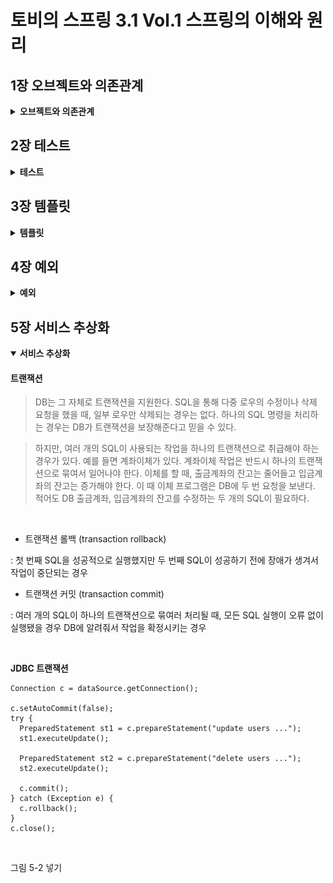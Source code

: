 # 토비의 스프링 3.1 Vol.1 스프링의 이해와 원리

## 1장 오브젝트와 의존관계

<details>
<summary id="object-dependency">
<strong>
오브젝트와 의존관계
</strong>
</summary>

<h3>자바빈 (JavaBean)</h3>

- 디폴트 생성자  
  : 매개변수가 없는 기본 생성자를 가지고 있어야 함

  ```
  public class User { public User() { } }
  ```

- 프로퍼티  
  : private 로 선언한 멤버 변수를 getter/setter 매소드로 멤버변수에 접근하여 수정 및 조회

  ````
  public class User {
  private String id;
  private String name;
  private String password;

          public String getId() {
              return id;
          }

          public void setId(String id) {
              this.id = id;
          }

          public String getName() {
              return name;
          }

          public void setName(String name) {
              this.name = name;
          }

          public String getPassword() {
              return password;
          }

          public void setPassword(String password) {
              this.password = password;
          }
      }
      ```
  ````

<br>

<h3>분리와 확장을 고려한 설계</h3>

- 관심사의 분리 (Separation of Concerns)  
  : 하나의 관심사는 하나의 기능만 가지도록 별도로 구성하는 것

<br>

<h3>템플릿 메소드 패턴 (Template Method Pattern)</h3>

- 슈퍼클래스에서 기본적인 로직의 흐름을 구현
- 슈퍼클래스의 매소드는 템플릿, 추상, 훅 메소드 3종류로 분류
  - 템플릿 메소드 (Template Method) : 공통 기능 구현
  - 추상 메소드(Abstract Method) : 서브 클래스에서 구현
  - 훅 메서드(Hook Method) : 기본 기능은 구현 but 서브 클래스에 재구현 가능

<br>

<h3>팩토리 메소드 패턴 (Factory Method Pattern)</h3>

- 객체를 생성하기 위한 방법을 팩토리에 정의
- 구체적인 오브젝트 생성 방식은 서브 클래스에서 결정
- 주로 인터페이스 타입으로 오브젝트를 리턴하기 때문에 슈퍼클래스에서는 서브클래스에서 어떤 오브젝트를 만들어 리턴하는지는 알 수 없음

<br>

<h3>객체지향 설계 원칙 (SOLID)</h3>

- 단일 책임 원칙 (SRP : The Single Reponsibility Principle)  
  : 단일 클래스는 단일 책임만을 가져야 한다.
- 개방 폐쇄 원칙 (OCP : The Open Closed Principle)  
  : 높은 응집도와 낮은 결합도
  - 클래스가 하나의 책임이나 관심사에만 집중되어 있어 변경되어도 외부에 영향을 미치지 않음
- 리스코프 치환 원칙 (LSP : The Liskov Substitution Principle)  
  : 하위 클래스는 부모 클래스의 인터페이스 규약을 지켜야 함
- 인터페이스 분리 원칙 (ISP : The Interface Segregation Principle)  
  : 범용 인터페이스 보다는 구체적인 여러개의 인터페이스
- 의존관계 역전 원칙 (DIP : The Dependency Inversion Principle)  
  : 변하기 쉬운 것(구현체 클래스) 보다는 변화하지 않는 것(인터페이스, 추상 클래스)과 의존관계를 맺어야 함

<br>

<h3>제어의 역전 (Inversion of Control)</h3>

- IOC 컨테이너가 오브젝트 생성, 관계설정, 사용 제거 등 오브젝트 전반(스프링에서는 @Bean)에 걸친 모든 제어권을 갖게 된다는 개념

<br>

<h3>싱글톤 패턴 (Singleton Pattern)</h3>

: 객체의 인스턴스를 하나만 생성하여 생성된 객체를 어디에서나 사욜할 수 있게 하는 것

```
public class Singleton {
    private static Singleton singleton = new Singleton();

    private Singleton() { }

    public static Singleton getInstance() {
        return singleton;
    }

    public void method() { }
}
```

- 장점
  - 객체를 하나만 생성하여 사용하기 때문에 여러 곳에서 생성하지 않아 메모리의 낭비를 방지할 수 있음
  - 인스턴스가 전역으로 선언되기 때문에 클래스 간의 데이터 공유가 용이함
- 단점
  - 하나의 인스턴스를 사용하기 때문에 동시성 문제가 발생할 수 있음
  - 싱글톤으로 구현된 객체가 너무 많은 기능을 가지면 결합도가 높아져 OCP에 위배될 수 있음

<br>

<h3>Reference</h3>

<a>https://coding-factory.tistory.com/712</a>  
<a>https://western-sky.tistory.com/40</a>
<a>https://tecoble.techcourse.co.kr/post/2020-11-07-singleton/</a>

</details>

## 2장 테스트

<details>
<summary id="test">
<strong>
테스트
</strong>
</summary>

<br>

<h3>작은 단위의 테스트 (Unit Test)</h3>

> <p>한꺼번에 많은 과정을 테스트 하게되면 수행 과정도 복잡해지고, 오류의 원인도 찾기 힘들어진다. 따라서 테스트는 가능하면 작은 단위로 쪼개서 집중해서 할 수 있어야 한다.</p>

> <p>일반적으로 단위는 작을수록 좋다. 단위를 넘어서는 다른 코드들은 신경 쓰지 않고 테스트가 동작할 수 있는게 좋다.</p>

> <p>단위 테스트를 거치고 웹에서부터 테스트를 하는 경우 보다 쉽게 오류를 찾을 수 있게 된다.</p>

<br>

<h3>UserDaoTest 의 문제점과 자동화</h3>

> 수동 확인 작업의 번거로움 : 실행 결과를 직접 보고 확인해야함
> 실행 작업의 번거로움 : DaoTest 가 많아질수록 모든 main 메소드를 실행해봐야함

```
// 수정 전
System.out.println(user2.getName());
System.out.println(user2.getPassword());
System.out.println(user2.getId() + " 조회 성공");
```

```
// 수정 후
if (!user.getName().equals(user2.getName())) {
  System.out.println("테스트 실패 (Name)");
} else if (!user.getPassword().equals(user2.getPassword())) {
  System.out.println("테스트 실패 (Password)");
} else {
  System.out.println("조회 테스트 성공");
}
```

- 이처럼 수정 결과를 확인하고 출력해주는 코드로 변경하게 되면 테스트의 실패나 성공의 판단이 쉬워진다.
- 포괄적인 테스트로 구현하고, 테스트 수행과 기대하는 결과에 대한 자동화된 테스트 코드를 만들어 둔다면 오류 유무를 빠르고 간단하게 확인 할 수 있다.

<br>

<h3>JUnit 테스트로 전환</h3>

- @Test Annotation 추가
- public Method 로 전환

```
// Before
public static void main(String[] args) throws ClassNotFoundException, SQLException

if (!user.getName().equals(user2.getName())) { ... }
```

```
// After
@Test
public void addAndGet() throws SQLException, ClassNotFoundException {
  assertThat(user2.getName(), is(user.getName()));
}
...
```

> </p>assertThat(a, b) 메소드는 a의 값을 b(매처) 의 조건과 비교해서 일치하면 다음으로 넘어가고, 아니면 테스트가 실패하도록 만들어준다. </p>

<br>

<h3>테스트 결과의 일관성</h3>

> 테스트 시 중복 데이터 제거

<p>deleteAll(), getCount() 메소드 추가</p>

```
public void deleteAll() throws SQLException {
  Connection c = dataSource.getConnection();

  PreparedStatement ps = c.prepareStatement("DELETE FROM users");

  ps.executeUpdate();

  ps.close();
  c.close();
}

public int getCount() throws SQLException {
  Connection c = dataSource.getConnection();

  PreparedStatement ps = c.prepareStatement("SELECT COUNT(\*) FROM users");

  ResultSet rs = ps.executeQuery();
  rs.next();
  int count = rs.getInt(1);

  rs.close();
  ps.close();
  c.close();

  return count;
}

```

<br>

<h3>학습 테스트</h3>

> 다른 사람이 만든 프레임워크나 라이브러리 등에 대한 테스트 &rarr; 해당 기능에 대한 이해도, 사용 방법을 검증

장점

- <i>다양한 조건에 따른 기능을 손쉽게 확인해볼 수 있다</i>
  : 자동화된 테스트로 다양한 조건의 기능들을 빠르게 확인해볼 수 있다.
- <i>학습 테스트 코드를 개발 중에 참고할 수 있다</i>
  : 학습 테스트 코드로 다양한 기능의 사용법을 익히고 지우지 않고 남겨두면 이후 실제 개발에 들어갔을 때 테스트한 기능들의 코드를 참고하면서 만들 수 있다.
- <i>프레임워크나 제품을 업그레이드할 때 호환성 검증을 도와준다</i>
  : 프레임워크나 API의 버전이 업그레이드 되면서 발생할 수 있는 문제를 테스트 코드를 실행해 봄으로써 파악이 쉬워진다.
- <i>테스트 작성에 대한 좋은 훈련이 된다</i>
  : 테스트 코드에 대해 미숙하다면 학습 테스트 코드를 작성해 보면서 연습해볼 수 있다.
- <i>새로운 기술을 공부하는 과정이 즐거워진다</i>
  : 책이나 레퍼런스를 읽기만 하는 것보다 테스트를 작성하고 기능의 성패를 확인하는 것이 더 지루하지 않을 것이다.

<h3>정리</h3>

- 테스트는 자동화돼야 하고, 빠르게 실행할 수 있어야 한다.
- 테스트 결과는 일관성이 있어야 한다. 환경이나 테스트 실행 순서에 따라서 결과가 달라지면 안된다.
- 테스트는 포괄적으로 작성해야 한다. 충분한 검증이 필요하다.
- 코드 작성과 테스트 수행의 간격이 짧을수록 효과적이다.
- 테스트를 먼저 만들고 테스트를 성공시키는 코드를 만들어가는 TDD도 유용하다.
- 동일한 설정파일을 사용하는 테스트는 하나의 애플리케이션 컨텍스트를 공유한다.
- 기술의 사용 방법을 익히고 이해를 돕기 위해 학습 테스트를 작성하자.
- 오류가 발견될 경우 그에 대한 버그 테스트를 만들어두면 유용하다.

<h3>DI (Dependency Injection)</h3>

- 생성자를 이용한 의존성 주입

  ```
  public interface Animal {
    void sound();
  }

  public class Cat implements Animal {
    @Override
    public void sound() {
      System.out.println("meow~!");
    }
  }

  public class Dog implements Animal {
    @Override
    public void sound() {
      System.out.println("bark~!");
    }
  }

  public class AnimalSound {
    private Animal animal;

    public AnimalSound(Animal animal) {
      this.animal = animal;
    }

    public void sound() {
      animal.sound();
    }
  }

  public class AnimalTest {
    @Test
    public void soundTest() {
      AnimalSound dog = new AnimalSound(new Dog());
      AnimalSound cat = new AnimalSound(new Cat());

      dog.sound();
      cat.sound();
    }
  }
  ```

</details>

## 3장 템플릿

<details>
<summary id="template">
<strong>
템플릿
</strong>
</summary>

<br>

<h4>전략 패턴</h4>

> 개방 폐쇄 원칙(OCP)을 잘 지키는 구조이면서도 템플릿 메소드 패턴보다 유연하고 확장성이 뛰어난 것이 오브젝트를 둘로 분리하고 클래스 레벨에서는 인터페이스를 통해서만 의존하도록 만드는 전략 패턴

<br>

<b>구조</b>

![strategy_pattern_structure](./img/stratege_pattern_structure.jpg)

컨텍스트(Context)의 contextMethod() 에서 일정한 구조를 가지고 동작하다가 특정 확장 기능은 Strategy 인터페이스를 통해 외부의 전략 클래스에 위임하게 됨

<br>

<b>인터페이스</b>

```
public interface StatementStrategy {
  PreparedStatement makePreparedStatement(Connection c) throws SQLException;
}
```

<br>

<b>전략 클래스</b>

```
public class DeleteAllStatement implements StatementStrategy{
  @Override
  public PreparedStatement makePreparedStatement(Connection c) throws SQLException {
    return c.prepareStatement("DELETE FROM users");
  }
}
```

<br>

<b>try/catch/finally 분리</b>

> 클라이언트로부터 StatementStrategy 타입의 전략 오브젝트를 제공 받고 JDBC 구조로 만들어진 컨텍스트 내에서 작업을 수행한다. 제공받은 전략 오브젝트는 PreparedStatement 생성이 필요한 시점에 호출해서 사용한다.

```
public void jdbcContextWithStatementStrategy(StatementStrategy stmt) throws SQLException {
  Connection c = null;
  PreparedStatement ps = null;

  try {
    c = dataSource.getConnection();
    ps = stmt.makePreparedStatement(c);
    *ps.executeUpdate();
  } catch (SQLException e) {
    throw e;
  } finally {
    if (c != null) { try { c.close(); } catch (SQLException  e) { throw e; } }
    if (ps != null) { try { ps.close(); } catch (SQLException e) { throw e; } }
  }
}
```

<br>

<b>deleteAll()</b>

> deleteAll()은 전략 오브젝트를 만들고 컨텍스트를 호출하는 책임을 지고 있다. 사용할 전략 클래스는 DeleteAllStatement 이므로 해당 클래스의 오브젝트를 생성하고, 컨텍스트로 분리한 jdbcContextWithStatementStrategy() 메소드를 호출한다.

```
public void deleteAll() throws SQLException {
  StatementStrategy st = new DeleteAllStatement();  // 특정 전략 클래스의 오브젝트 생성
  jdbcContextWithStatementStrategy(st); // 컨텍스트 호출, 전략 오브젝트 전달
}
```

![clientForStrategyPattern](./img/client_in_strategy_pattern.jpg)

<br>

<b>add()</b>

```
public class AddStatement implements StatementStrategy{
  User user;

  public AddStatement(User user) {
    this.user = user;
  }

  @Override
  public PreparedStatement makePreparedStatement(Connection c) throws SQLException {
    PreparedStatement ps = c.prepareStatement("INSERT INTO users(id, name, password) VALUES(?, ?, ?)");

    ps.setString(1, user.getId());
    ps.setString(2, user.getName());
    ps.setString(3, user.getPassword());

    return ps;
  }
}

public class UserDao {
  public void add(User user) throws ClassNotFoundException, SQLException {
    StatementStrategy strategy = new AddStatement(user);
    jdbcContextWithStatementStrategy(strategy);
  }
}
```

<br>

<b>중첩 클래스 (Nested Class)</b>

- 스태틱 클래스 (Static Class)
- 내부 클래스 (Inner Class)

  - 멤버 내부 클래스 (Member Inner Class) : 오브젝트 레벨에 정의
  - 로컬 클래스 (Local Class) : 메소드 레벨에 정의

    > user 를 내부에서 변경할 수 없게 final로 선언을 해주고-그래야 내부 클래스에서 별도 선언 없이 사용 가능- add() 함수 내부의 익명 클래스로 AddStatement 클래스를 작성한다. 로컬 클래스 내부에서 사용되는 user 변수를 final 로 선언했기 때문에, 로컬 클래스에서는 매개변수와 생성자를 통해서 받지 않아도 user에 접근이 가능하다. 또한 로컬 클래스를 선언해줌으로써 이전과 같이 클래스 파일을 하나 더 만들지 않아도 된다.

    > add() 함수 내부에서만 AddStatement 가 필요하다는 가정 하에 이런식으로 사용이 가능하다.

    ```
    public void add(final User user) throws ClassNotFoundException, SQLException {
      class AddStatement implements StatementStrategy {
        @Override
        public PreparedStatement makePreparedStatement(Connection c) throws SQLException {
          PreparedStatement ps = c.prepareStatement("INSERT INTO users(id, name, password) VALUES(?, ?, ?)");

          ps.setString(1, user.getId());
          ps.setString(2, user.getName());
          ps.setString(3, user.getPassword());

          return ps;
        }
      }

      StatementStrategy strategy = new AddStatement();
      jdbcContextWithStatementStrategy(strategy);
    }

    ```

  - 익명 내부 클래스 (Anonymous Inner Class) : 이름을 갖지 않음 - 선언된 위치에 따라 범위가 다름

    > 이름을 갖지 않는 클래스로 클래스 선언과 오브젝트 생성이 결합된 형태 new 인터페이스이름() { 클래스 내용 };
    > 클래스를 재사용할 필요가 없고, 구현한 인터페이스 타입으로만 사용할 경우에 용이

    ```
    public void add(final User user) throws ClassNotFoundException, SQLException {
      StatementStrategy strategy = new StatementStrategy() {
        @Override
        public PreparedStatement makePreparedStatement(Connection c) throws SQLException {
          PreparedStatement ps = c.prepareStatement("INSERT INTO users(id, name, password) VALUES(?, ?, ?)");

          ps.setString(1, user.getId());
          ps.setString(2, user.getName());
          ps.setString(3, user.getPassword());

          return ps;
        }
      };
      jdbcContextWithStatementStrategy(strategy);
    }
    ```

    ```
    public void add(final User user) throws ClassNotFoundException, SQLException {
      jdbcContextWithStatementStrategy(new StatementStrategy() {
        @Override
        public PreparedStatement makePreparedStatement(Connection c) throws SQLException {
          PreparedStatement ps = c.prepareStatement("INSERT INTO users(id, name, password) VALUES(?, ?, ?)");

          ps.setString(1, user.getId());
          ps.setString(2, user.getName());
          ps.setString(3, user.getPassword());

          return ps;
        }
      });
    }
    ```

<br>

<b>Jdbc try/catch/finally 클래스 분리</b>

```
public class JdbcContext {
  DataSource dataSource;

  public JdbcContext(DataSource dataSource) {
      this.dataSource = dataSource;
  }

  public void workWithStatementStrategy(StatementStrategy stmt) throws SQLException {
    Connection c = null;
    PreparedStatement ps = null;

    try {
      c = dataSource.getConnection();
      ps = stmt.makePreparedStatement(c);sh
      ps.executeUpdate();
    } catch (SQLException e) {
      throw e;
    } finally {
      if (c != null) { try { c.close(); } catch (SQLException e) { throw e; } }
      if (ps != null) { try { ps.close(); } catch  (SQLException e) { throw e; }
      }
    }
  }
}
```

<br>

<b>템플릿/콜백 패턴</b>

> 전략 패턴의 컨텍스트를 템플릿, 익명 내부 클래스로 만들어지는 오브젝트를 콜백이라고 하여 위와 같은 방식을 템플릿/콜백 패턴이라고 한다.

<br>

![template_callback_pattern_wrokflow](./img/template_callback_pattern_wrokflow.jpg)

- 클라이언트의 역할은 템플릿 안에서 실행될 로직을 담은 콜백 오브젝트를 만들고, 콜백이 참조할 정보를 제공하는 것이다. 만들어진 콜백은 클라이언트가 템플릿의 메소드르를 호출할 때 파라미터로 전달된다.
- 템플릿은 정해진 작업 흐름을 따라 작업을 진행하다가 내부에서 생성한 참조정보를 가지고 콜백 오브젝트의 메소드를 호출한다. 콜백은 클라이언트 메소드에 있는 정보와 템플릿이 제공한 참조정보를 이용해서 작업을 수행하고 그 결과를 다시 템플릿에 돌려준다.
- 템플릿은 콜백이 돌려준 정보를 사용해서 작업을 마저 수행환다. 경우에 따라 최종 결과를 클라이언트에 다시 돌려주기도 한다.

<br>

![template_callback_pattern_in_userdao](./img/template_callback_pattern_in_userdao.jpg)

<br>

<b>JDBC Template</b>

```
public class UserDao {
  private JdbcTemplate jdbcTemplate;

  public void setDataSource(DataSource dataSource) {
    this.jdbcTemplate = new JdbcTemplate(dataSource);
  }

  public void add(final User user) throws ClassNotFoundException, SQLException {
    this.jdbcTemplate.update("INSERT INTO users(id, name, password) VALUES(?, ?, ?)", user.getId(), user.getName(), user.getPassword());
  }

  public User get(String id) throws ClassNotFoundException, SQLException {
    return this.jdbcTemplate.queryForObject(
            "SELECT * FROM users WHERE id = ?",
            new Object[]{id},
            userMapper
    );
  }

  public List<User> getAll() {
    return this.jdbcTemplate.query(
            "SELECT * FROM users",
            userMapper
    );
  }

  @Bean
  public void deleteAll() throws SQLException {
    this.jdbcTemplate.update("DELETE FROM users");
  }

  public int getCount() throws SQLException {
    return this.jdbcTemplate.queryForObject("SELECT COUNT(*) FROM users", Integer.class);
  }

  private RowMapper<User> userMapper = new RowMapper<User>() {
    @Override
    public User mapRow(ResultSet rs, int rowNum) throws SQLException {
      User user = new User();
      user.setId(rs.getString("id"));
      user.setName(rs.getString("name"));
      user.setPassword(rs.getString("password"));
      return user;
    }
  };
}
```

<br>

<b>정리</b>

- JDBC와 같이 예외 발생 가능성이 있고, 공유 리소스의 반환이 필요한 코드는 반드시 try/catch/finally 블록으로 관리해야 한다.
- 일정한 작업 흐름이 반복되면서 그중 일부 기능만 바뀌는 코드가 존재한다면 전략 패턴을 적용한다. 바뀌지 않는 부분은 컨텍스트로, 바뀌는 부분을 전략으로 만들고 인터페이스를 통해 유연하게 전략을 변경할 수 있도록 구성한다.
- 컨텍스트가 하나 이상의 클라이언트 오브젝트에서 사용된다면 클래스를 분리해서 공유하도록 만든다.
- 컨텍스트는 별도의 빈으로 등록해서 DI 받거나 클라이언트 클래스에서 직접 생성해서 사용한다. 클래스 내부에서 컨텍스트를 사용할 때 컨텍스트가 의존하는 외부의 오브젝트가 있다면 코드를 이용해서 직접 DI 해줄 수 있다.
- 단일 전략 메소드를 갖는 전략 패턴이면서 익명 내부 클래스를 사용해서 매번 전략을 새로 만들어 사용하고, 컨텍스트 호출과 동시에 전략 DI를 수행하는 방식을 템플릿/콜백 패턴이라고 한다.
</details>

## 4장 예외

<details>
<summary id="exception">
<strong>
예외
</strong>
</summary>

<h4>초난감 예외처리</h4>

<b>예외 블랙홀</b>

- 예외를 무시하는 코드
  : 예외가 발생했을 때 이처럼 그냥 넘어가버리면 예외가 발생하는 것보다 더 위험하다. 어플리케이션의 어딘가에서 예외가 발생했는데 무시하고 진행하게 되면 이후에 예상치 못한 문제가 발생할 수 있다.

  ```
  try {
    ...
  } catch (SQLException e) {

  }
  ```

- 예외를 콘솔창에 출력만 해주는 코드
  : 개발 초기에나 운영을 시작하지 않은 상태에서는 메세지를 확인할 수 있어 유용할수도 있다. 하지만 다른 로그나 메시지가 많아지거나 운영서버에 올라갔을 때는 일일히 확인하고 처리하는 것이 불가능해진다.

  ```
  try {
    ...
  } catch (SQLException e) {
    System.out.println(e);
  }

  try {
    ...
  } catch (SQLException e) {
    e.printStackTrace();
  }
  ```

- 차라리...
  : 실제로 이렇게 사용할 수는 없겠지만, 예외를 잡아서 조취를 취할 방법이 없다면 굳이 잡아서 위의 코드들처럼 해주는 것보단 종료시키는게 나을지도..

  ```
  try {
    ...
  } catch (SQLException e) {
    e.printStackTrace();
    System.exit(1);
  }
  ```

<br>

<b>예외의 종류와 특징</b>

- 체크 예외 (Checked Exception)
  : RuntimeException 을 상속하지 않은 Exception의 서브클래스로 체크예외가 발생할 수 있는 메소드를 사용할 경우 반드시 예외를 처리하는 코드를 함께 작성해야 한다. (throw, try/catch/finally)
  예외를 어떤식으로든 복구할 가능성이 있는 경우에 해당한다. 또한 예외를 처리해주지 않을 경우 컴파일 에러가 발생한다.

- 언체크 예외 (Unchecked Exception)
  : RuntimeException 을 상속한 Exception의 서브클래스로 명시적인 예외처리를 강제하지 않는다. 런타임 예외는 예외 처리를 강제하지 않는다. NullPointerException 이나 IlleagalArgumentException 처럼 개발자의 부주의로 인한 상황에서 발생하는 예외이다.

<br>

<b>예외처리 방법</b>

- 예외 복구
  : 예외로 인해 기본 작업 흐름이 불가능하다면 다른 작업 흐름으로 자연스럽게 유도한다. 이런 경우 예외상황은 다시 정상으로 돌아오고, 예외를 복구했다고 볼 수 있다.

  ```
  int maxretry = MAX_RETRY;
  while (maxretry-- > 0) {
    try{
      ...
      return;
    } catch (SomeException e) {
      // 로그 출력, 정해진 시간만큼 대기
    } finally {
      // 리소스 반납, 정리 작업
    }
  }
  throw new RetryFailedException(); // 최대 재시도 횟수를 넘기면 예외 발생
  ```

- 예외 처리 회피
  : 예외처리를 자신을 호출한 쪽으로 던져버리는 것으로 catch 문으로 예외를 잡은 후 로그를 출력하고 예외를 던지는 것이다.
  예외를 회피하는 것은 예외를 복구하는 것처럼 의도가 분명해야 한다. 콜백/템플릿처럼 긴밀한 관계에 있는 다른 오브젝트에게 예외처리 책임을 분명히 지게 하거나, 자신을 호출하는 쪽에서 예외를 다루는 게 최선의 방법이라는 분명한 확신이 있을 때 사용해야 한다.

  ```
  public void add() throws SQLException {
    ... // JDBC flow ~
  }

  public void add() throws SQLException {
    try {
      ... // JDBC flow ~
    } catch (SQLException e) {
      // 로그 출력
      throw e;
    }
  }
  ```

<br>

<b>애플리케이션 예외</b>
: 시스템 또는 외부의 예외상황이 원인이 아니라 애플리케이션 자체의 로직에 의해 의도적으로 발생시키고, 반드시 catch해서 무언가의 조치를 취하도록 하는 예외

```
// 은행 출금/ 잔고 확인의 기능을 담은 메소드 구현
try {
  BigDecimal balance = account.withdraw(amount);
  ... // 정상 결과 메시지 출력
} catch (InsufficientBalanceException e) {
  // InsufficientBalanceException에 담긴 인출 가능한 잔고금액의 정보를 가져온다.
  BigDecimal availFunds = e.getAvailFunds();
  ...
  // 잔고 부족 결과 메시지 출력
}

```

<br>

<h4>예외 전환</h4>

> 예외 회피와 같이 예외를 복구해서 정상적인 상태로는 만들 수 없을 때 밖으로 예외를 던지는 것이다. 하지만 발생한 예외를 적절한 예외로 전환해서 던지는 방식이다.

<br>

<b>예외 전환의 목적</b>

- 런타임 예외로 포장하여 굳이 필요하지 않은 catch/throws 를 없애주는 것
- 로우레벨의 예외를 좀 더 의미 있고 추상화된 예외로 바꿔서 던져주는 것
  : 내부에서 발생한 예외를 그대로 던지는 것이 그 예외상황에 대한 적절한 의미를 부여해주지 못하는 경우에, 예외 전환을 통하여 의미를 분명하게 해줄 수 있는 예외로 바꿔서 메소드를 호출한 쪽에서 적절하게 해석하고 복구할 수 있게 해줄 수 있다.
  ```
  public void add(User user) throws DuplicateUserIdException, SQLException {
    try {
      // JDBC user table insert
    } catch (SQLException e) {
      if (e.getErrorCode() == MysqlErrorNumbers.ER_ENTRY)
        throw DuplicateUserIdException(); // Mysql 에서 Duplicate Entry 예외상황 일 때 DuplicateUserIdException 같은 구체적인 예외를 만들어서 던져줌
      else
        throw e;
    }
  }
  ```

<br>

<b>JDBC의 한계</b>
: JDBC는 자바를 이용해 DB에 접근하는 방법을 추상화된 API 형태로 정희해놓고, 각 DB 업체가 JDBC 표준을 따라 만들어진 드라이버를 제공하게 해준다. 내부 구현을 DB 마다 다를 수 있지만 JDBC의 Connection, Statement, ResultSet 등의 표준 인터페이스를 통해 DB 종류에 상관없이 일관된 방법으로 프로그램을 개발할 수 있다.
하지만 DB 종류에 상관없이 사용할 수 있는 데이터 액세스 코드를 작성하는 것은 쉽지 않다. 표준화된 JDBC API도 DB를 자유롭게 변경해서 사용할 수 있는 유연한 코드를 보장해주지는 못한다.

- 비표준 SQL
  : SQL은 어느 정도 표준화된 언어이고 몇 가지 표준 규약이 있긴 하지만, 대부분의 DB는 표준을 따르지 않는 비표준 문법과 기능도 제공한다. 대용량 데이터를 처리하기 위해 최적화 기법을 SQL에 적용하거나, 페이징 처리를 위해 쿼리에 조건을 포함시키거나, 특별한 기능을 제공하는 함수를 SQL에 사용하려면 비표준 SQL 문장이 만들어진다. 이렇게 작성된 비표준 SQL은 결국 DAO 코드에 들어가게 되고, 해당 DAO는 특정 DB에 종속적인 코드가 되어버린다.

- 호환성 없는 SQLException의 DB 에러 정보
  : SQLException은 수백여 가지의 예외 정보들을 catch 하게 된다. 또한 DB 마다 에러의 종류와 원인이 제각각인데 반해 JDBC는 데이터 처리 중에 발생하는 다양한 예외를 그냥 SQLException 하나에 담아버린다. 또한 DB 에러코드 또한 DB 별로 다르기 때문에 각 DB 별로 에러 코드에 대한 대응을 다르게 취해줘야 한다.

<br>

<h4>기술에 독립적인 UserDao</h4>

- DAO 인터페이스
  : DAO를 데이터 액세스 로직을 담은 코드의 성격이 다른 코드에서 분리하는 방식을 사용하면 전략 패턴과 같은 방법을 적용해 구현 방법을 변경해서 사용할 수 있다. DAO를 사용하는 쪽에서는 DAO가 내부에서 어떤 데이터 액세스 기술을 사용하는지 신경 쓰지 않을 수 있다.

  ```
  // UserDao
  public interface UserDao {
    void add (User user);
    User get(String id);
    List<User> getAll();
    void deleteAll();
    int getCount();
  }
  ```

  이와 같이 UserDao를 인터페이스로 선언하는 경우 JDBC, JPA, Hibernate 에 따라서 UserDaoJdbc, UserDaoJpa, UserDaoHibernate 라는 클래스로 각 기술에 맞춰 구현할 수 있다.

<br>

<h4>정리</h4>

- 예외를 잡아서 아무런 조취를 취하지 않거나 의미 없는 throws 선언을 습관처럼 사용하는 것은 위험하다.
- 예외는 복구하거나, 예외 처리 오브젝트로 의도적으로 전달하거나, 적절한 예외로 전환하여 던져줘야 한다.
- 예외를 전달할 때는 좀 더 의미 있는 예외로 변경하거나, 해결할 수 없는 예외들은 런타임 예외로 포장하는 방법이 있다.
- JDBC의 SQLException은 대부분 복구할 수 없는 예외이므로 런타임 예외로 포장하는 것이 바람직하다.
- SQLException의 에러코드는 DB에 종속되기 때문에 각 DB에 맞는 독립적인 예외로 전환할 필요가 있다.
- 스프링은 DataAccessException을 통해 DB에 독립적으로 적용 가능한 추상화된 런타임 예외 계층을 제공한다.
- DAO를 데이터 액세스 기술에서 독립시키려면 인터페이스 도입과 런타임 예외 전환, 기술에 독립적인 추상화된 예외로의 전환이 필요하다.
</details>

## 5장 서비스 추상화

<details open>
<summary id="abstraction">
<strong>
서비스 추상화
</strong>
</summary>

<h4>트랜잭션</h4>

> DB는 그 자체로 트랜잭션을 지원한다. SQL을 통해 다중 로우의 수정이나 삭제 요청을 했을 때, 일부 로우만 삭제되는 경우는 없다. 하나의 SQL 명령을 처리하는 경우는 DB가 트랜잭션을 보장해준다고 믿을 수 있다. 

> 하지만, 여러 개의 SQL이 사용되는 작업을 하나의 트랜잭션으로 취급해야 하는 경우가 있다. 예를 들면 계좌이체가 있다. 계좌이체 작업은 반드시 하나의 트랜잭션으로 묶여서 일어나야 한다. 이체를 할 때, 출금계좌의 잔고는 줄어들고 입금계좌의 잔고는 증가해야 한다. 이 때 이체 프로그램은 DB에 두 번 요청을 보낸다. 적어도 DB 출금계좌, 입금계좌의 잔고를 수정하는 두 개의 SQL이 필요하다.

<br>

- 트랜잭션 롤백 (transaction rollback)

: 첫 번째 SQL을 성공적으로 실행했지만 두 번째 SQL이 성공하기 전에 장애가 생겨서 작업이 중단되는 경우

- 트랜잭션 커밋 (transaction commit)

: 여러 개의 SQL이 하나의 트랜잭션으로 묶여러 처리될 때, 모든 SQL 실행이 오류 없이 실행됐을 경우 DB에 알려줘서 작업을 확정시키는 경우

<br>

<b>JDBC 트랜잭션</b>

```
Connection c = dataSource.getConnection();

c.setAutoCommit(false);
try {
  PreparedStatement st1 = c.prepareStatement("update users ...");
  st1.executeUpdate();

  PreparedStatement st2 = c.prepareStatement("delete users ...");
  st2.executeUpdate();

  c.commit();
} catch (Exception e) {
  c.rollback();
}
c.close();
```

<br>

그림 5-2 넣기
</details>